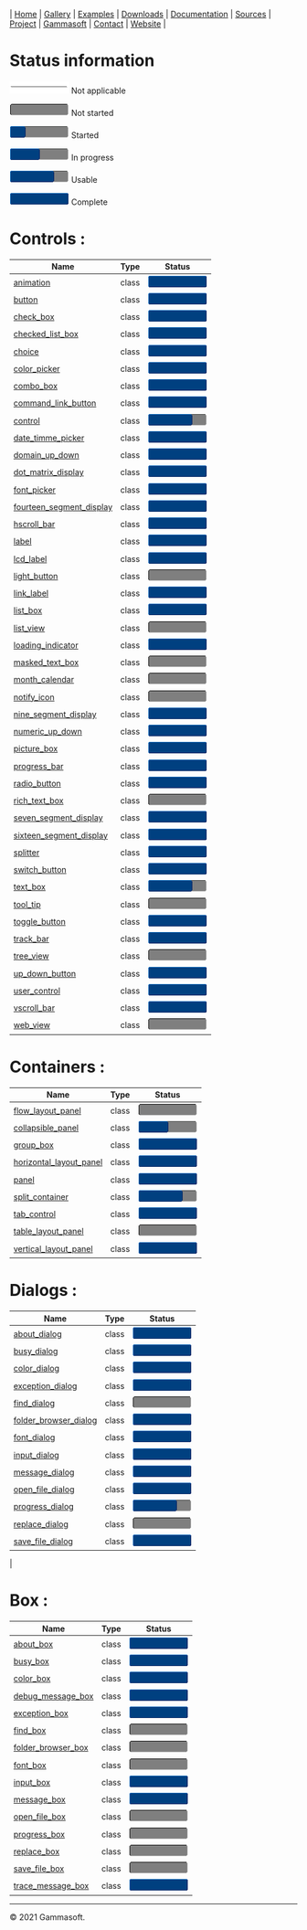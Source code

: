 | [Home](home.md) | [Gallery](gallery.md) | [Examples](examples.md) | [Downloads](downloads.md) | [Documentation](documentation.md) | [Sources](https://github.com/gammasoft71/xtd) | [Project](https://sourceforge.net/projects/xtdpro/) | [Gammasoft](gammasoft.md)  | [Contact](contact.md) | [Website](https://gammasoft71.wixsite.com/xtdpro) |

# Status information

![progressina](pictures/progress_ina.png) Not applicable

![progress0](pictures/progress0.png) Not started

![progress25](pictures/progress25.png) Started

![progress50](pictures/progress50.png) In progress

![progress75](pictures/progress75.png) Usable

![progress100](pictures/progress100.png) Complete

# Controls :

| Name                                                                                      | Type  | Status                                   |
|-------------------------------------------------------------------------------------------|-------|------------------------------------------|
| [animation](../src/xtd.forms/include/xtd/forms/animation.h)                               | class | ![progress100](pictures/progress100.png) |
| [button](../src/xtd.forms/include/xtd/forms/button.h)                                     | class | ![progress100](pictures/progress100.png) |
| [check_box](../src/xtd.forms/include/xtd/forms/check_box.h)                               | class | ![progress100](pictures/progress100.png) |
| [checked_list_box](../src/xtd.forms/include/xtd/forms/checked_list_box.h)                 | class | ![progress100](pictures/progress100.png) |
| [choice](../src/xtd.forms/include/xtd/forms/choice.h)                                     | class | ![progress100](pictures/progress100.png) |
| [color_picker](../src/xtd.forms/include/xtd/forms/color_picker.h)                         | class | ![progress100](pictures/progress100.png) |
| [combo_box](../src/xtd.forms/include/xtd/forms/combo_box.h)                               | class | ![progress100](pictures/progress100.png) |
| [command_link_button](../src/xtd.forms/include/xtd/forms/command_link_button.h)           | class | ![progress100](pictures/progress100.png) |
| [control](../src/xtd.forms/include/xtd/forms/control.h)                                   | class | ![progress75](pictures/progress75.png)   |
| [date_timme_picker](../src/xtd.forms/include/xtd/forms/date_time_picker.h)                | class | ![progress100](pictures/progress100.png) |
| [domain_up_down](../src/xtd.forms/include/xtd/forms/domain_up_down.h)                     | class | ![progress100](pictures/progress100.png) |
| [dot_matrix_display](../src/xtd.forms/include/xtd/forms/dot_matrix_display.h)             | class | ![progress100](pictures/progress100.png) |
| [font_picker](../src/xtd.forms/include/xtd/forms/font_picker.h)                           | class | ![progress100](pictures/progress100.png) |
| [fourteen_segment_display](../src/xtd.forms/include/xtd/forms/fourteen_segment_display.h) | class | ![progress100](pictures/progress100.png) |
| [hscroll_bar](../src/xtd.forms/include/xtd/forms/hscroll_bar.h)                           | class | ![progress100](pictures/progress100.png) |
| [label](../src/xtd.forms/include/xtd/forms/label.h)                                       | class | ![progress100](pictures/progress100.png) |
| [lcd_label](../src/xtd.forms/include/xtd/forms/lcd_label.h)                               | class | ![progress100](pictures/progress100.png) |
| [light_button](../src/xtd.forms/include/xtd/forms/light_button.h)                         | class | ![progress0](pictures/progress0.png) |
| [link_label](../src/xtd.forms/include/xtd/forms/link_label.h)                             | class | ![progress100](pictures/progress100.png) |
| [list_box](../src/xtd.forms/include/xtd/forms/list_box.h)                                 | class | ![progress100](pictures/progress100.png) |
| [list_view](../src/xtd.forms/include/xtd/forms/list_view.h)                               | class | ![progress0](pictures/progress0.png)     |
| [loading_indicator](../src/xtd.forms/include/xtd/forms/loading_indicator.h)               | class | ![progress100](pictures/progress100.png) |
| [masked_text_box](../src/xtd.forms/include/xtd/forms/masked_text_box.h)                   | class | ![progress0](pictures/progress0.png)     |
| [month_calendar](../src/xtd.forms/include/xtd/forms/month_calendar.h)                     | class | ![progress0](pictures/progress0.png)     |
| [notify_icon](../src/xtd.forms/include/xtd/forms/notify_icon.h)                           | class | ![progress0](pictures/progress0.png)     |
| [nine_segment_display](../src/xtd.forms/include/xtd/forms/nine_segment_display.h)         | class | ![progress100](pictures/progress100.png) |
| [numeric_up_down](../src/xtd.forms/include/xtd/forms/numeric_up_down.h)                   | class | ![progress100](pictures/progress100.png) |
| [picture_box](../src/xtd.forms/include/xtd/forms/picture_box.h)                           | class | ![progress100](pictures/progress100.png) |
| [progress_bar](../src/xtd.forms/include/xtd/forms/progress_bar.h)                         | class | ![progress100](pictures/progress100.png) |
| [radio_button](../src/xtd.forms/include/xtd/forms/radio_button.h)                         | class | ![progress100](pictures/progress100.png) |
| [rich_text_box](../src/xtd.forms/include/xtd/forms/rich_text_box.h)                       | class | ![progress0](pictures/progress0.png)     |
| [seven_segment_display](../src/xtd.forms/include/xtd/forms/seven_segment_display.h)       | class | ![progress100](pictures/progress100.png) |
| [sixteen_segment_display](../src/xtd.forms/include/xtd/forms/suxteen_segment_display.h)   | class | ![progress100](pictures/progress100.png) |
| [splitter](../src/xtd.forms/include/xtd/forms/splitter.h)                                 | class | ![progress100](pictures/progress100.png) |
| [switch_button](../src/xtd.forms/include/xtd/forms/switch_button.h)                       | class | ![progress100](pictures/progress100.png) |
| [text_box](../src/xtd.forms/include/xtd/forms/text_box.h)                                 | class | ![progress75](pictures/progress75.png)   |
| [tool_tip](../src/xtd.forms/include/xtd/forms/tool_tip.h)                                 | class | ![progress0](pictures/progress0.png)     |
| [toggle_button](../src/xtd.forms/include/xtd/forms/toggle_button.h)                       | class | ![progress100](pictures/progress100.png) |
| [track_bar](../src/xtd.forms/include/xtd/forms/track_bar.h)                               | class | ![progress100](pictures/progress100.png) |
| [tree_view](../src/xtd.forms/include/xtd/forms/tree_view.h)                               | class | ![progress0](pictures/progress0.png)     |
| [up_down_button](../src/xtd.forms/include/xtd/forms/up_down_button.h)                     | class | ![progress100](pictures/progress100.png) |
| [user_control](../src/xtd.forms/include/xtd/forms/user_control.h)                         | class | ![progress100](pictures/progress100.png) |
| [vscroll_bar](../src/xtd.forms/include/xtd/forms/vscroll_bar_barion.h)                    | class | ![progress100](pictures/progress100.png) |
| [web_view](../src/xtd.forms/include/xtd/forms/web_view.h)                                 | class | ![progress0](pictures/progress0.png)     |

# Containers :

| Name                                                                                    | Type  | Status                                   |
|-----------------------------------------------------------------------------------------|-------|------------------------------------------|
| [flow_layout_panel](../src/xtd.forms/include/xtd/forms/flow_layout_panel.h)             | class | ![progress0](pictures/progress0.png)     |
| [collapsible_panel](../src/xtd.forms/include/xtd/forms/collapsible_panel.h)             | class | ![progress50](pictures/progress50.png)   |
| [group_box](../src/xtd.forms/include/xtd/forms/group_box.h)                             | class | ![progress100](pictures/progress100.png) |
| [horizontal_layout_panel](../src/xtd.forms/include/xtd/forms/horizontal_layout_panel.h) | class | ![progress100](pictures/progress100.png) |
| [panel](../src/xtd.forms/include/xtd/forms/panel.h)                                     | class | ![progress100](pictures/progress100.png) |
| [split_container](../src/xtd.forms/include/xtd/forms/split_container.h)                 | class | ![progress75](pictures/progress75.png)   |
| [tab_control](../src/xtd.forms/include/xtd/forms/tab_control.h)                         | class | ![progress100](pictures/progress100.png) |
| [table_layout_panel](../src/xtd.forms/include/xtd/forms/table_layout_panel.h)           | class | ![progress0](pictures/progress0.png)     |
| [vertical_layout_panel](../src/xtd.forms/include/xtd/forms/vertical_layout_panel.h)     | class | ![progress100](pictures/progress100.png) |

# Dialogs :

| Name                                                                                | Type  | Status                                   |
|-------------------------------------------------------------------------------------|-------|------------------------------------------|
| [about_dialog](../src/xtd.forms/include/xtd/forms/about_dialog.h)                   | class | ![progress100](pictures/progress100.png) |
| [busy_dialog](../src/xtd.forms/include/xtd/forms/busy_dialog.h)                     | class | ![progress100](pictures/progress100.png) |
| [color_dialog](../src/xtd.forms/include/xtd/forms/color_dialog.h)                   | class | ![progress100](pictures/progress100.png) |
| [exception_dialog](../src/xtd.forms/include/xtd/forms/exception_dialog.h)           | class | ![progress100](pictures/progress100.png) |
| [find_dialog](../src/xtd.forms/include/xtd/forms/find_dialog.h)                     | class | ![progress0](pictures/progress0.png)     |
| [folder_browser_dialog](../src/xtd.forms/include/xtd/forms/folder_browser_dialog.h) | class | ![progress100](pictures/progress100.png) |
| [font_dialog](../src/xtd.forms/include/xtd/forms/font_dialog.h)                     | class | ![progress100](pictures/progress100.png) |
| [input_dialog](../src/xtd.forms/include/xtd/forms/input_dialog.h)                   | class | ![progress100](pictures/progress100.png) |
| [message_dialog](../src/xtd.forms/include/xtd/forms/message_dialog.h)               | class | ![progress100](pictures/progress100.png) |
| [open_file_dialog](../src/xtd.forms/include/xtd/forms/open_file_dialog.h)           | class | ![progress100](pictures/progress100.png) |
| [progress_dialog](../src/xtd.forms/include/xtd/forms/progress_dialog.h)             | class | ![progress75](pictures/progress75.png)   |
| [replace_dialog](../src/xtd.forms/include/xtd/forms/replace_dialog.h)               | class | ![progress0](pictures/progress0.png)     |
| [save_file_dialog](../src/xtd.forms/include/xtd/forms/save_file_dialog.h)           | class | ![progress100](pictures/progress100.png) |
|

# Box :

| Name                                                                          | Type  | Status                                   |
|-------------------------------------------------------------------------------|-------|------------------------------------------|
| [about_box](../src/xtd.forms/include/xtd/forms/about_box.h)                   | class | ![progress100](pictures/progress100.png) |
| [busy_box](../src/xtd.forms/include/xtd/forms/busy_box.h)                     | class | ![progress100](pictures/progress100.png) |
| [color_box](../src/xtd.forms/include/xtd/forms/color_box.h)                   | class | ![progress100](pictures/progress100.png) |
| [debug_message_box](../src/xtd.forms/include/xtd/forms/debug_message_box.h)   | class | ![progress100](pictures/progress100.png) |
| [exception_box](../src/xtd.forms/include/xtd/forms/exception_box.h)           | class | ![progress100](pictures/progress100.png) |
| [find_box](../src/xtd.forms/include/xtd/forms/find_box.h)                     | class | ![progress0](pictures/progress0.png)     |
| [folder_browser_box](../src/xtd.forms/include/xtd/forms/folder_browser_box.h) | class | ![progress0](pictures/progress0.png)     |
| [font_box](../src/xtd.forms/include/xtd/forms/font_box.h)                     | class | ![progress0](pictures/progress0.png)     |
| [input_box](../src/xtd.forms/include/xtd/forms/input_box.h)                   | class | ![progress100](pictures/progress100.png) |
| [message_box](../src/xtd.forms/include/xtd/forms/message_box.h)               | class | ![progress100](pictures/progress100.png) |
| [open_file_box](../src/xtd.forms/include/xtd/forms/open_file_box.h)           | class | ![progress0](pictures/progress0.png)     |
| [progress_box](../src/xtd.forms/include/xtd/forms/progress_box.h)             | class | ![progress0](pictures/progress0.png)     |
| [replace_box](../src/xtd.forms/include/xtd/forms/replace_box.h)               | class | ![progress0](pictures/progress0.png)     |
| [save_file_box](../src/xtd.forms/include/xtd/forms/save_file_box.h)           | class | ![progress0](pictures/progress0.png)     |
| [trace_message_box](../src/xtd.forms/include/xtd/forms/trace_message_box.h)   | class | ![progress100](pictures/progress100.png) |

______________________________________________________________________________________________

© 2021 Gammasoft.

